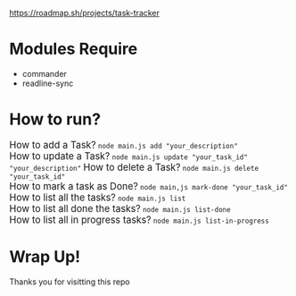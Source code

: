 https://roadmap.sh/projects/task-tracker
<h1>Modules Require</h1>
<ul>
  <li>commander</li>
  <li>readline-sync</li>
</ul>
<h1>How to run?</h1>
<big>How to add a Task?</big>
<code>node main.js add "your_description"</code>
<br>
<big>How to update a Task?</big>
<code>node main.js update "your_task_id" "your_description"</code>
<big>How to delete a Task?</big>
<code>node main.js delete "your_task_id"</code>
<br>
<big>How to mark a task as Done?</big>
<code>node main,js mark-done "your_task_id"</code>
<br>
<big>How to list all the tasks?</big>
<code>node main.js list</code>
<br>
<big>How to list all done the tasks?</big>
<code>node main.js list-done</code>
<br>
<big>How to list all in progress tasks?</big>
<code>node main.js list-in-progress</code>
<h1>Wrap Up!</h1>
<p>Thanks you for visitting this repo</p>
